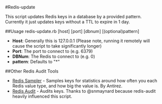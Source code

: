 #Redis-update

This script updates Redis keys in a database by a provided pattern. Currently it just updates keys without a TTL to expire in 1 day.

##Usage
    redis-update.rb [host] [port] [dbnum] [(optional)pattern]

- **Host**: Generally this is 127.0.0.1 (Please note, running it remotely will cause the script to take significantly longer)
- **Port**: The port to connect to (e.g. 6379)
- **DBNum**: The Redis to connect to (e.g. 0)
- **pattern**: Defaults to "*"

##Other Redis Audit Tools
- [Redis Sampler](https://github.com/antirez/redis-sampler) - Samples keys for statistics around how often you each Redis value type, and how big the value is. By Antirez.
- [Redis Audit](https://github.com/snmaynard/redis-audit) - Audits keys.  Thanks to @snmaynard because redis-audit heavily influenced this script.